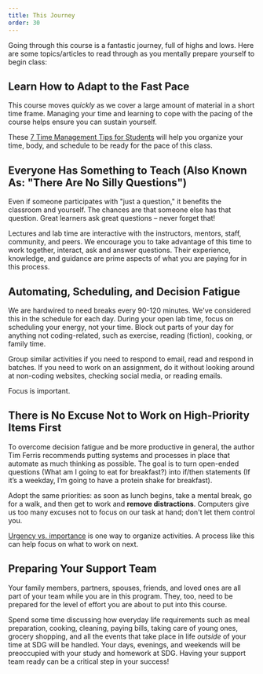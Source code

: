 ```yaml
---
title: This Journey
order: 30
---
```


Going through this course is a fantastic journey, full of highs and lows. Here
are some topics/articles to read through as you mentally prepare yourself to
begin class:

## Learn How to Adapt to the Fast Pace

This course moves _quickly_ as we cover a large amount of material in a short
time frame. Managing your time and learning to cope with the pacing of the
course helps ensure you can sustain yourself.

These
[7 Time Management Tips for Students](https://www.topuniversities.com/blog/7-time-management-tips-students)
will help you organize your time, body, and schedule to be ready for the pace of
this class.

## Everyone Has Something to Teach (Also Known As: "There Are No Silly Questions")

Even if someone participates with "just a question," it benefits the classroom
and yourself. The chances are that someone else has that question. Great
learners ask great questions – never forget that!

Lectures and lab time are interactive with the instructors, mentors, staff,
community, and peers. We encourage you to take advantage of this time to work
together, interact, ask and answer questions. Their experience, knowledge, and
guidance are prime aspects of what you are paying for in this process.

## Automating, Scheduling, and Decision Fatigue

We are hardwired to need breaks every 90-120 minutes. We've considered this in
the schedule for each day. During your open lab time, focus on scheduling your
energy, not your time. Block out parts of your day for anything not
coding-related, such as exercise, reading \(fiction\), cooking, or family time.

Group similar activities if you need to respond to email, read and respond in
batches. If you need to work on an assignment, do it without looking around at
non-coding websites, checking social media, or reading emails.

Focus is important.

## There is No Excuse Not to Work on High-Priority Items First

To overcome decision fatigue and be more productive in general, the author Tim
Ferris recommends putting systems and processes in place that automate as much
thinking as possible. The goal is to turn open-ended questions \(What am I going
to eat for breakfast?\) into if/then statements \(If it’s a weekday, I’m going
to have a protein shake for breakfast\).

Adopt the same priorities: as soon as lunch begins, take a mental break, go for
a walk, and then get to work and **remove distractions**. Computers give us too
many excuses not to focus on our task at hand; don't let them control you.

[Urgency vs. importance](https://www.mindtools.com/pages/article/newHTE_91.htm)
is one way to organize activities. A process like this can help focus on what to
work on next.

## Preparing Your Support Team

Your family members, partners, spouses, friends, and loved ones are all part of
your team while you are in this program. They, too, need to be prepared for the
level of effort you are about to put into this course.

Spend some time discussing how everyday life requirements such as meal
preparation, cooking, cleaning, paying bills, taking care of young ones, grocery
shopping, and all the events that take place in life _outside_ of your time at
SDG will be handled. Your days, evenings, and weekends will be preoccupied with
your study and homework at SDG. Having your support team ready can be a critical
step in your success!
